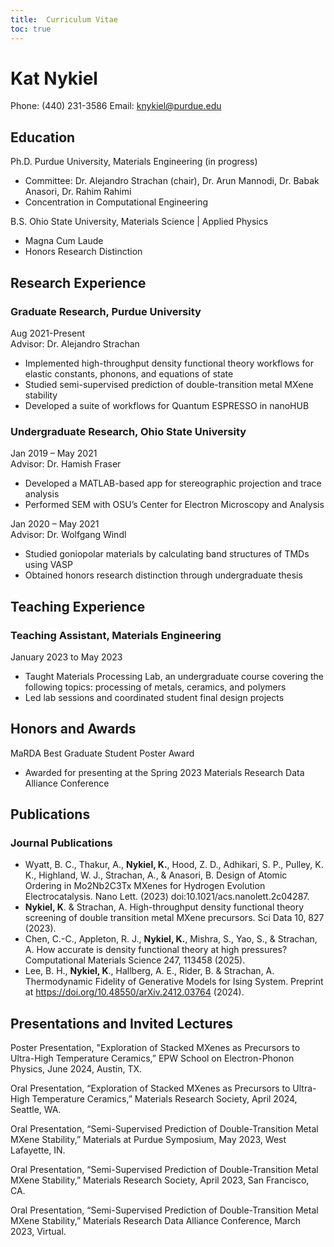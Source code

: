 ```yaml
---
title:  Curriculum Vitae
toc: true
---
```


# Kat Nykiel

Phone: (440) 231-3586
Email: [knykiel@purdue.edu](knykiel@purdue.edu)

## Education

Ph.D. Purdue University, Materials Engineering (in progress)

- Committee: Dr. Alejandro Strachan (chair), Dr. Arun Mannodi, Dr. Babak Anasori, Dr. Rahim Rahimi
- Concentration in Computational Engineering

B.S. Ohio State University, Materials Science | Applied Physics

- Magna Cum Laude  
- Honors Research Distinction

## Research Experience

### Graduate Research, Purdue University  

Aug 2021-Present  
Advisor: Dr. Alejandro Strachan

- Implemented high-throughput density functional theory workflows for elastic constants, phonons, and equations of state
- Studied semi-supervised prediction of double-transition metal MXene stability 
- Developed a suite of workflows for Quantum ESPRESSO in nanoHUB

### Undergraduate Research, Ohio State University 

Jan 2019 – May 2021  
Advisor: Dr. Hamish Fraser

- Developed a MATLAB-based app for stereographic projection and trace analysis
- Performed SEM with OSU’s Center for Electron Microscopy and Analysis

Jan 2020 – May 2021  
Advisor: Dr. Wolfgang Windl

- Studied goniopolar materials by calculating band structures of TMDs using VASP  
- Obtained honors research distinction through undergraduate thesis

## Teaching Experience

### Teaching Assistant, Materials Engineering

January 2023 to May 2023  

- Taught Materials Processing Lab, an undergraduate course covering the following topics: processing of metals, ceramics, and polymers  
- Led lab sessions and coordinated student final design projects

## Honors and Awards

MaRDA Best Graduate Student Poster Award  

- Awarded for presenting at the Spring 2023 Materials Research Data Alliance Conference

## Publications

### Journal Publications

- Wyatt, B. C., Thakur, A., **Nykiel, K.**, Hood, Z. D., Adhikari, S. P., Pulley, K. K., Highland, W. J., Strachan, A., & Anasori, B. Design of Atomic Ordering in Mo2Nb2C3Tx MXenes for Hydrogen Evolution Electrocatalysis. Nano Lett. (2023) doi:10.1021/acs.nanolett.2c04287.
- **Nykiel, K**. & Strachan, A. High-throughput density functional theory screening of double transition metal MXene precursors. Sci Data 10, 827 (2023).
- Chen, C.-C., Appleton, R. J., **Nykiel, K.**, Mishra, S., Yao, S., & Strachan, A. How accurate is density functional theory at high pressures? Computational Materials Science 247, 113458 (2025).
- Lee, B. H., **Nykiel, K**., Hallberg, A. E., Rider, B. & Strachan, A. Thermodynamic Fidelity of Generative Models for Ising System. Preprint at https://doi.org/10.48550/arXiv.2412.03764 (2024).

## Presentations and Invited Lectures

Poster Presentation, "Exploration of Stacked MXenes as Precursors to Ultra-High Temperature Ceramics,” EPW School on Electron-Phonon Physics, June 2024, Austin, TX.

Oral Presentation, “Exploration of Stacked MXenes as Precursors to Ultra-High Temperature Ceramics,” Materials Research Society, April 2024, Seattle, WA.

Oral Presentation, “Semi-Supervised Prediction of Double-Transition Metal MXene Stability,” Materials at Purdue Symposium, May 2023, West Lafayette, IN.

Oral Presentation, “Semi-Supervised Prediction of Double-Transition Metal MXene Stability,” Materials Research Society, April 2023, San Francisco, CA.

Oral Presentation, “Semi-Supervised Prediction of Double-Transition Metal MXene Stability,” Materials Research Data Alliance Conference, March 2023, Virtual.